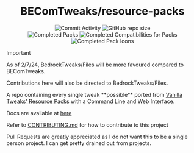 <div align="center">

# BEComTweaks/resource-packs

![Commit Activity](https://img.shields.io/github/commit-activity/w/BEComTweaks/resource-packs?style=for-the-badge&label=Commits&color=purple)
![GitHub repo size](https://img.shields.io/github/repo-size/BEComTweaks/resource-packs?style=for-the-badge&label=Size&color=pink)
<br>
![Completed Packs](https://img.shields.io/badge/Packs-416%2F423-blue?style=for-the-badge&color=blue)
![Completed Compatibilities for Packs](https://img.shields.io/badge/Compatibilities-12%2F18-cyan?style=for-the-badge&color=cyan)
![Completed Pack Icons](https://img.shields.io/badge/Pack%20Icons-411%2F423-green?style=for-the-badge&color=green)

</div>

> [!IMPORTANT]
> As of 2/7/24, BedrockTweaks/Files will be more favoured compared to BEComTweaks.
>
> Contributions here will also be directed to BedrockTweaks/Files.

<div align="left">
A repo containing every single tweak **possible** ported from <a href="https://vanillatweaks.net/picker/resource-packs">Vanilla Tweaks' Resource Packs</a> with a Command Line and Web Interface.

Docs are available at [here](https://github.com/BEComTweaks/resource-packs/blob/main/docs/docs.md)

Refer to [CONTRIBUTING.md](https://github.com/BEComTweaks/resource-packs/blob/main/CONTRIBUTING.md) for how to contribute to this project

Pull Requests are greatly appreciated as I do not want this to be a single person project. I can get pretty drained out from projects.

</div>

